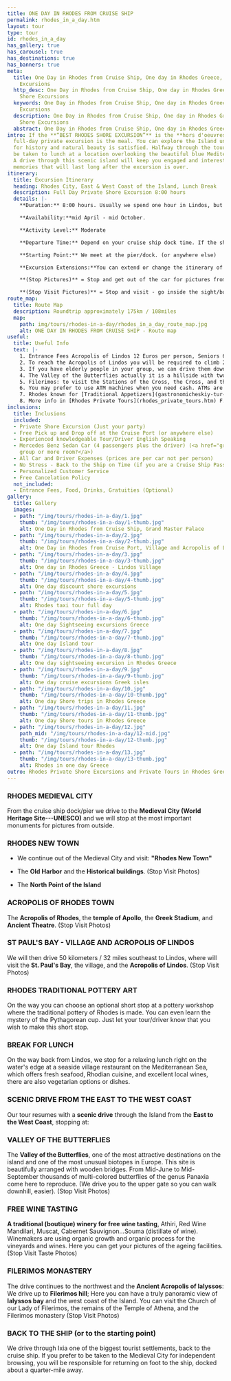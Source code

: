 ```yaml
---
title: ONE DAY IN RHODES FROM CRUISE SHIP
permalink: rhodes_in_a_day.htm
layout: tour
type: tour
id: rhodes_in_a_day
has_gallery: true
has_carousel: true
has_destinations: true
has_banners: true
meta:
  title: One Day in Rhodes from Cruise Ship, One day in Rhodes Greece, Rhodes Shore
    Excursions
  http_desc: One Day in Rhodes from Cruise Ship, One day in Rhodes Greece, Rhodes
    Shore Excursions
  keywords: One Day in Rhodes from Cruise Ship, One day in Rhodes Greece, Rhodes Shore
    Excursions
  description: One Day in Rhodes from Cruise Ship, One day in Rhodes Greece, Rhodes
    Shore Excursions
  abstract: One Day in Rhodes from Cruise Ship, One day in Rhodes Greece
intro: If the **“BEST RHODES SHORE EXCURSION”** is the **hors d'oeuvres**, then this
  full-day private excursion is the meal. You can explore the Island until your appetite
  for history and natural beauty is satisfied. Halfway through the tour, you will
  be taken to lunch at a location overlooking the beautiful blue Mediterranean Sea.
  A drive through this scenic island will keep you engaged and interested, creating
  memories that will last long after the excursion is over.
itinerary:
  title: Excursion Itinerary
  heading: Rhodes City, East & West Coast of the Island, Lunch Break
  description: Full Day Private Shore Excursion 8:00 hours
  details: |-
    **Duration:** 8:00 hours. Usually we spend one hour in Lindos, but it depends on you for how long you need to visit Lindos. To climb up it takes 10 - 15 min, to look 30 min.

    **Availability:**mid April - mid October.

    **Activity Level:** Moderate

    **Departure Time:** Depend on your cruise ship dock time. If the ship arrives late into port, we'll adjust our schedules, and the rental time will start from the moment you meet your driver.

    **Starting Point:** We meet at the pier/dock. (or anywhere else)

    **Excursion Extensions:**You can extend or change the itinerary of this private shore excursion as you wish. You may also adjust the tour for a swim at the East Coast (mid-June to mid-September) at a sandy established beach with facilities for changing clothes.

    **(Stop Pictures)** = Stop and get out of the car for pictures from outside of the Sight/building

    **(Stop Visit Pictures)** = Stop and visit - go inside the sight/building for pictures
route_map:
  title: Route Map
  description: Roundtrip approximately 175km / 108miles
  map:
    path: img/tours/rhodes-in-a-day/rhodes_in_a_day_route_map.jpg
    alt: ONE DAY IN RHODES FROM CRUISE SHIP - Route map
useful:
  title: Useful Info
  text: |-
    1. Entrance Fees Acropolis of Lindos 12 Euros per person, Seniors 6 Euros per person, Children under 18 years old free, No charge to enter Lindos village.
    2. To reach the Acropolis of Lindos you will be required to climb 292 steps, or ride on a donkey. The donkey does not eliminate all the steps, there are over 80 to go when you get off the donkey. The donkeys go by a slightly different path so the stairs, and the soles of your shoes, will be quite clean if you wish to walk up. The risers of the stairs are 5-7 inches and the treads 18-24 inches. No handrail on either side.
    3. If you have elderly people in your group, we can drive them down on the beautiful beach of Lindos have a drink and a nice discuss with the driver and enjoy the panoramic view while they are waiting for you to climb up the Acropolis of Lindos.
    4. The Valley of the Butterflies actually it is a hillside with two gates. The lower gate is the Main Gate, and the upper gate is the Secondary Gate. You can have a quick look using the Main Gate for around 10 min, but if you want to climb up there is about 60 min of walking time (up and down). For the comfort of our travelers we drive them to the Secondary Gate - upper gate so they can walk down easier (one way) 30 - 40 min. The elderly people in your group they can wait down at the Main Gate, with the driver while you explore the place. There is a small cafe, a refreshment kiosk, and a little gift shop.  Entrance fee: (3 Euros Low Season) (5 Euros High Season) per person. Children under 12 years old Free. (Before June 15th and after September 15th we skip the site as no butterflies)
    5. Filerimos: to visit the Stations of the Cross, the Cross, and the Panoramic Vista is free, to visit the Monastery and the Church, 6 Euros per person, Seniors (with Id or Passport) 3 Euros per person. Children under 18 years old free.
    6. You may prefer to use ATM machines when you need cash. ATMs are everywhere.
    7. Rhodes known for [Traditional Appetizers](gastronomicheskiy-tur-rodos-gretsiya.htm), desserts, [Wines](wine_tours_greece.htm), the famous handmade [Rhodes Pottery - Ceramics](keramika-rodosa-gretsiya.htm) and the beautiful [Rhodes Beaches](./rhodes-beach-tour-excursion.htm).
    8. More info in [Rhodes Private Tours](rhodes_private_tours.htm) F.A.Q.
inclusions:
  title: Inclusions
  included:
  - Private Shore Excursion (Just your party)
  - Free Pick up and Drop off at the Cruise Port (or anywhere else)
  - Experienced knowledgeable Tour/Driver English Speaking
  - Mercedes Benz Sedan Car (4 passengers plus the driver) (<a href="groups.htm">bigger
    group or more room?</a>)
  - All Car and Driver Expenses (prices are per car not per person)
  - No Stress - Back to the Ship on Time (if you are a Cruise Ship Passenger)
  - Personalized Customer Service
  - Free Cancelation Policy
  not_included:
  - Entrance Fees, Food, Drinks, Gratuities (Optional)
gallery:
  title: Gallery
  images:
  - path: "/img/tours/rhodes-in-a-day/1.jpg"
    thumb: "/img/tours/rhodes-in-a-day/1-thumb.jpg"
    alt: One Day in Rhodes from Cruise Ship, Grand Master Palace
  - path: "/img/tours/rhodes-in-a-day/2.jpg"
    thumb: "/img/tours/rhodes-in-a-day/2-thumb.jpg"
    alt: One Day in Rhodes from Cruise Port, Village and Acropolis of Lindos
  - path: "/img/tours/rhodes-in-a-day/3.jpg"
    thumb: "/img/tours/rhodes-in-a-day/3-thumb.jpg"
    alt: One day in Rhodes Greece - Lindos Village
  - path: "/img/tours/rhodes-in-a-day/4.jpg"
    thumb: "/img/tours/rhodes-in-a-day/4-thumb.jpg"
    alt: One day discount shore excursions
  - path: "/img/tours/rhodes-in-a-day/5.jpg"
    thumb: "/img/tours/rhodes-in-a-day/5-thumb.jpg"
    alt: Rhodes taxi tour full day
  - path: "/img/tours/rhodes-in-a-day/6.jpg"
    thumb: "/img/tours/rhodes-in-a-day/6-thumb.jpg"
    alt: One day Sightseeing excursions Greece
  - path: "/img/tours/rhodes-in-a-day/7.jpg"
    thumb: "/img/tours/rhodes-in-a-day/7-thumb.jpg"
    alt: One day Island tour
  - path: "/img/tours/rhodes-in-a-day/8.jpg"
    thumb: "/img/tours/rhodes-in-a-day/8-thumb.jpg"
    alt: One day sightseeing excursion in Rhodes Greece
  - path: "/img/tours/rhodes-in-a-day/9.jpg"
    thumb: "/img/tours/rhodes-in-a-day/9-thumb.jpg"
    alt: One day cruise excursions Greek isles
  - path: "/img/tours/rhodes-in-a-day/10.jpg"
    thumb: "/img/tours/rhodes-in-a-day/10-thumb.jpg"
    alt: One day Shore trips in Rhodes Greece
  - path: "/img/tours/rhodes-in-a-day/11.jpg"
    thumb: "/img/tours/rhodes-in-a-day/11-thumb.jpg"
    alt: One day Shore tours in Rhodes Greece
  - path: "/img/tours/rhodes-in-a-day/12.jpg"
    path_mid: "/img/tours/rhodes-in-a-day/12-mid.jpg"
    thumb: "/img/tours/rhodes-in-a-day/12-thumb.jpg"
    alt: One day Island tour Rhodes
  - path: "/img/tours/rhodes-in-a-day/13.jpg"
    thumb: "/img/tours/rhodes-in-a-day/13-thumb.jpg"
    alt: Rhodes in one day Greece
outro: Rhodes Private Shore Excursions and Private Tours in Rhodes Greece
---
```


### RHODES MEDIEVAL CITY

From the cruise ship dock/pier we drive to the **Medieval City (World Heritage Site---UNESCO)** and we will stop at the most important monuments for pictures from outside.

### RHODES NEW TOWN

- We continue out of the Medieval City and visit: **"Rhodes New Town"**

- The **Old Harbor** and the **Historical buildings**. (Stop Visit Photos)

- The **North Point of the Island**

### ACROPOLIS OF RHODES TOWN

The **Acropolis of Rhodes**, the **temple of Apollo**, the **Greek Stadium**, and **Ancient Theatre**. (Stop Visit Photos)

### ST PAUL'S BAY - VILLAGE AND ACROPOLIS OF LINDOS

We will then drive 50 kilometers / 32 miles southeast to Lindos, where will visit the **St. Paul's Bay**, the village, and the **Acropolis of Lindos**. (Stop Visit Photos)

### RHODES TRADITIONAL POTTERY ART

On the way you can choose an optional short stop at a pottery workshop where the traditional pottery of Rhodes is made. You can even learn the mystery of the Pythagorean cup. Just let your tour/driver know that you wish to make this short stop.

### BREAK FOR LUNCH

On the way back from Lindos, we stop for a relaxing lunch right on the water's edge at a seaside village restaurant on the Mediterranean Sea, which offers fresh seafood, Rhodian cuisine, and excellent local wines, there are also vegetarian options or dishes.

### SCENIC DRIVE FROM THE EAST TO THE WEST COAST

Our tour resumes with a **scenic drive** through the Island from the **East to the West Coast**, stopping at:

### VALLEY OF THE BUTTERFLIES

The **Valley of the Butterflies**, one of the most attractive destinations on the island and one of the most unusual biotopes in Europe. This site is beautifully arranged with wooden bridges. From Mid-June to Mid-September thousands of multi-colored butterflies of the genus Panaxia come here to reproduce. (We drive you to the upper gate so you can walk downhill, easier). (Stop Visit Photos)

### FREE WINE TASTING

**A traditional (boutique) winery for free wine tasting**, Athiri, Red Wine Mandilari, Muscat, Cabernet Sauvignon...Souma (distillate of wine). Winemakers are using organic growth and organic process for the vineyards and wines. Here you can get your pictures of the ageing facilities. (Stop Visit Taste Photos)

### FILERIMOS MONASTERY

The drive continues to the northwest and the **Ancient Acropolis of Ialyssos**: We drive up to **Filerimos hill**; Here you can have a truly panoramic view of **Ialyssos bay** and the west coast of the Island. You can visit the Church of our Lady of Filerimos, the remains of the Temple of Athena, and the Filerimos monastery (Stop Visit Photos)

### BACK TO THE SHIP (or to the starting point)

We drive through Ixia one of the biggest tourist settlements, back to the cruise ship. If you prefer to be taken to the Medieval City for independent browsing, you will be responsible for returning on foot to the ship, docked about a quarter-mile away.